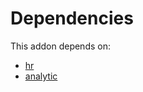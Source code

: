 # Dependencies

This addon depends on:

- [hr](https://github.com/bringout/oca-ocb-hr/tree/fd0ec9fb231394028ae822d432cba192b5602deb/odoo-bringout-oca-ocb-hr)
- [analytic](https://github.com/bringout/oca-ocb-core/tree/0e11bee18c8c7dd39664f7b81670e02dd0705e48/odoo-bringout-oca-ocb-analytic)
